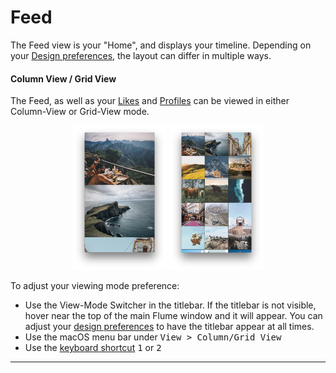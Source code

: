 # Feed

The Feed view is your "Home", and displays your timeline. Depending on your [Design preferences](/preferences/design.md), the layout can differ in multiple ways.

#### Column View / Grid View

The Feed, as well as your [Likes](/views/likes.md) and [Profiles](/views/profile/README.md) can be viewed in either Column-View or Grid-View mode.

<p style="text-align: center; margin-top: 1em;"><img src="/views/assets/feed-column.png" width="30%" height="30%" /> <img src="/views/assets/feed-grid.png" width="30%" height="30%" /></p>

To adjust your viewing mode preference:

- Use the View-Mode Switcher in the titlebar. If the titlebar is not visible, hover near the top of the main Flume window and it will appear. You can adjust your [design preferences](/preferences/design.md) to have the titlebar appear at all times.
- Use the macOS menu bar under <kbd>View > Column/Grid View</kbd>
- Use the [keyboard shortcut](/misc/keyboard-shortcuts.md) <kbd>1</kbd> or <kbd>2</kbd>


<hr />


